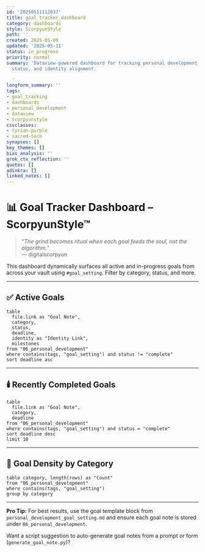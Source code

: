 ```yaml
---
id: '20250511112837'
title: goal_tracker_dashboard
category: dashboards
style: ScorpyunStyle
path: ''
created: 2025-05-09
updated: '2025-05-11'
status: in_progress
priority: normal
summary: 'Dataview-powered dashboard for tracking personal development goals by category,
  status, and identity alignment.

  '
longform_summary: ''
tags:
- goal_tracking
- dashboards
- personal_development
- dataview
- scorpyunstyle
cssclasses:
- tyrian-purple
- sacred-tech
synapses: []
key_themes: []
bias_analysis: ''
grok_ctx_reflection: ''
quotes: []
adinkra: []
linked_notes: []
---
```



# 📊 Goal Tracker Dashboard – ScorpyunStyle™

> *"The grind becomes ritual when each goal feeds the soul, not the algorithm."*  
> — digitalscorpyun

This dashboard dynamically surfaces all active and in-progress goals from across your vault using `#goal_setting`. Filter by category, status, and more.

---

## ✅ Active Goals

```dataview
table 
  file.link as "Goal Note", 
  category, 
  status, 
  deadline, 
  identity as "Identity Link", 
  milestones
from "06_personal_development"
where contains(tags, "goal_setting") and status != "complete"
sort deadline asc
````

---

## 🕯️ Recently Completed Goals

```dataview
table 
  file.link as "Goal Note", 
  category, 
  deadline
from "06_personal_development"
where contains(tags, "goal_setting") and status = "complete"
sort deadline desc
limit 10
```

---

## 🔮 Goal Density by Category

```dataview
table category, length(rows) as "Count"
from "06_personal_development"
where contains(tags, "goal_setting")
group by category
```

---

**Pro Tip:** For best results, use the goal template block from `personal_development_goal_setting.md` and ensure each goal note is stored under `06_personal_development`.

Want a script suggestion to auto-generate goal notes from a prompt or form (`generate_goal_note.py`)?